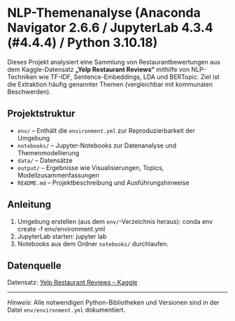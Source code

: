 # NLP-Themenanalyse (Anaconda Navigator 2.6.6 / JupyterLab 4.3.4 (#4.4.4) / Python 3.10.18)

Dieses Projekt analysiert eine Sammlung von Restaurantbewertungen aus dem Kaggle-Datensatz **„Yelp Restaurant Reviews“** mithilfe von NLP-Techniken wie TF-IDF, Sentence-Embeddings, LDA und BERTopic. Ziel ist die Extraktion häufig genannter Themen (vergleichbar mit kommunalen Beschwerden).

## Projektstruktur

- `env/` – Enthält die `environment.yml` zur Reproduzierbarkeit der Umgebung
- `notebooks/` – Jupyter-Notebooks zur Datenanalyse und Themenmodellierung
- `data/` – Datensätze
- `output/` – Ergebnisse wie Visualisierungen, Topics, Modellzusammenfassungen
- `README.md` – Projektbeschreibung und Ausführungshinweise

## Anleitung

1. Umgebung erstellen (aus dem `env/`-Verzeichnis heraus): conda env create -f env/environment.yml
2. JupyterLab starten: jupyter lab
3. Notebooks aus dem Ordner `notebooks/` durchlaufen.

## Datenquelle

Datensatz: [Yelp Restaurant Reviews – Kaggle](https://www.kaggle.com/datasets/farukalam/yelp-restaurant-reviews)

---

*Hinweis:* Alle notwendigen Python-Bibliotheken und Versionen sind in der Datei `env/environment.yml` dokumentiert.
